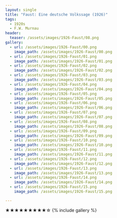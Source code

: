 ```yaml
---
layout: single
title: "Faust: Eine deutsche Volkssage (1926)"
tags:
  - 1920s 
  - F.W. Murnau
header:
  teaser: /assets/images/1926-Faust/08.png
gallery:
  - url: /assets/images/1926-Faust/00.png
    image_path: /assets/images/1926-Faust/00.png  
  - url: /assets/images/1926-Faust/01.png
    image_path: /assets/images/1926-Faust/01.png
  - url: /assets/images/1926-Faust/02.png
    image_path: /assets/images/1926-Faust/02.png
  - url: /assets/images/1926-Faust/03.png
    image_path: /assets/images/1926-Faust/03.png
  - url: /assets/images/1926-Faust/04.png
    image_path: /assets/images/1926-Faust/04.png
  - url: /assets/images/1926-Faust/05.png
    image_path: /assets/images/1926-Faust/05.png
  - url: /assets/images/1926-Faust/06.png
    image_path: /assets/images/1926-Faust/06.png
  - url: /assets/images/1926-Faust/07.png
    image_path: /assets/images/1926-Faust/07.png
  - url: /assets/images/1926-Faust/08.png
    image_path: /assets/images/1926-Faust/08.png
  - url: /assets/images/1926-Faust/09.png
    image_path: /assets/images/1926-Faust/09.png
  - url: /assets/images/1926-Faust/10.png
    image_path: /assets/images/1926-Faust/10.png
  - url: /assets/images/1926-Faust/11.png
    image_path: /assets/images/1926-Faust/11.png
  - url: /assets/images/1926-Faust/12.png
    image_path: /assets/images/1926-Faust/12.png
  - url: /assets/images/1926-Faust/13.png
    image_path: /assets/images/1926-Faust/13.png
  - url: /assets/images/1926-Faust/14.png
    image_path: /assets/images/1926-Faust/14.png
  - url: /assets/images/1926-Faust/15.png
    image_path: /assets/images/1926-Faust/15.png

---
```

★★★★★★★★★☆
{% include gallery %}
